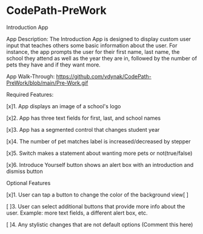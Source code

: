 # CodePath-PreWork
Introduction App

App Description:
The Introduction App is designed to display custom user input that teaches others some basic information about the user. For instance, the app prompts the user for their first name, last name, the school they attend as well as the year they are in, followed by the number of pets they have and if they want more.

App Walk-Through:
https://github.com/vdynak/CodePath-PreWork/blob/main/Pre-Work.gif


Required Features:

[x]1. App displays an image of a school's logo

[x]2. App has three text fields for first, last, and school names

[x]3. App has a segmented control that changes student year

[x]4. The number of pet matches label is increased/decreased by stepper

[x]5. Switch makes a statement about wanting more pets or not(true/false)

[x]6. Introduce Yourself button shows an alert box with an introduction and dismiss button


Optional Features

[x]1. User can tap a button to change the color of the background view[ ]

[ ]3. User can select additional buttons that provide more info about the user. Example: more text fields, a different alert box, etc.

[ ]4. Any stylistic changes that are not default options (Comment this here)
